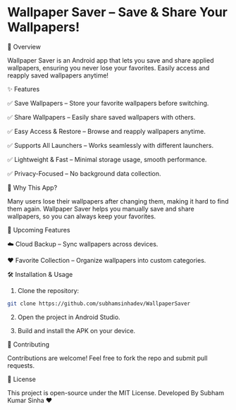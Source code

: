
# Wallpaper Saver – Save & Share Your Wallpapers!

📌 Overview

Wallpaper Saver is an Android app that lets you save and share applied wallpapers, ensuring you never lose your favorites. Easily access and reapply saved wallpapers anytime!

✨ Features

✅ Save Wallpapers  – Store your favorite wallpapers before switching.

✅ Share Wallpapers – Easily share saved wallpapers with others.

✅ Easy Access & Restore – Browse and reapply wallpapers anytime.

✅ Supports All Launchers – Works seamlessly with different launchers.

✅ Lightweight & Fast – Minimal storage usage, smooth performance.

✅ Privacy-Focused – No background data collection.


🚀 Why This App?

Many users lose their wallpapers after changing them, making it hard to find them again. Wallpaper Saver helps you manually save and share wallpapers, so you can always keep your favorites.

🔧 Upcoming Features

☁️ Cloud Backup – Sync wallpapers across devices.

❤️ Favorite Collection – Organize wallpapers into custom categories.


🛠 Installation & Usage

1. Clone the repository:
``` bash
git clone https://github.com/subhamsinhadev/WallpaperSaver
```

2. Open the project in Android Studio.


3. Build and install the APK on your device.



🤝 Contributing

Contributions are welcome! Feel free to fork the repo and submit pull requests.

📜 License

This project is open-source under the MIT License.
Developed By Subham Kumar Sinha ❤️
